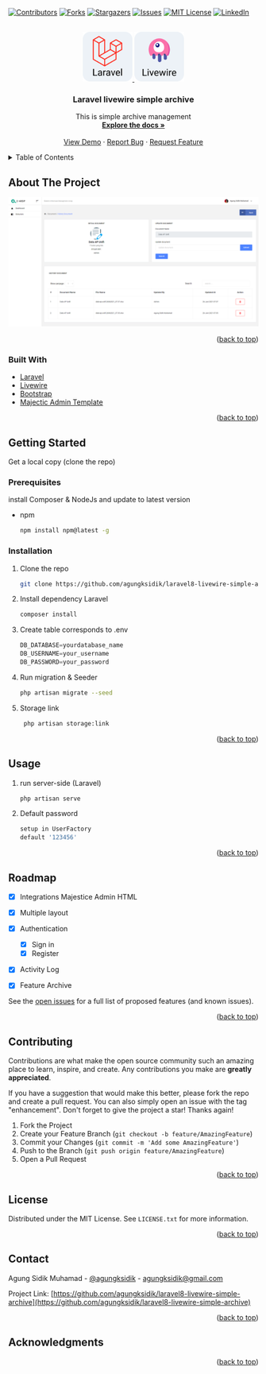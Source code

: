 <div id="top"></div>
<!--
*** Thanks for checking out the Best-README-Template. If you have a suggestion
*** that would make this better, please fork the repo and create a pull request
*** or simply open an issue with the tag "enhancement".
*** Don't forget to give the project a star!
*** Thanks again! Now go create something AMAZING! :D
-->



<!-- PROJECT SHIELDS -->
<!--
*** I'm using markdown "reference style" links for readability.
*** Reference links are enclosed in brackets [ ] instead of parentheses ( ).
*** See the bottom of this document for the declaration of the reference variables
*** for contributors-url, forks-url, etc. This is an optional, concise syntax you may use.
*** https://www.markdownguide.org/basic-syntax/#reference-style-links
-->
[![Contributors][contributors-shield]][contributors-url]
[![Forks][forks-shield]][forks-url]
[![Stargazers][stars-shield]][stars-url]
[![Issues][issues-shield]][issues-url]
[![MIT License][license-shield]][license-url]
[![LinkedIn][linkedin-shield]][linkedin-url]



<!-- PROJECT LOGO -->
<br />
<div align="center">
  <a href="https://github.com/agungksidik/laravel8-livewire-simple-archive">
    <img src="https://raw.githubusercontent.com/agungksidik/public-assets/master/logo/laravel-logo.png" alt="Logo" width="100" height="100">
  </a>
  <a href="https://github.com/agungksidik/laravel8-livewire-simple-archive">
    <img src="https://raw.githubusercontent.com/agungksidik/public-assets/master/logo/livewire-logo.png" alt="Logo" width="100" height="100">
  </a>

<h3 align="center">Laravel livewire simple archive</h3>

  <p align="center">
    This is simple archive management
    <br />
    <a href="https://github.com/agungksidik/laravel8-livewire-simple-archive"><strong>Explore the docs »</strong></a>
    <br />
    <br />
    <a href="http://e-arsip.herokuapp.com/">View Demo</a>
    ·
    <a href="https://github.com/agungksidik/laravel8-livewire-simple-archive/issues">Report Bug</a>
    ·
    <a href="https://github.com/agungksidik/laravel8-livewire-simple-archive/issues">Request Feature</a>
  </p>
</div>



<!-- TABLE OF CONTENTS -->
<details>
  <summary>Table of Contents</summary>
  <ol>
    <li>
      <a href="#about-the-project">About The Project</a>
      <ul>
        <li><a href="#built-with">Built With</a></li>
      </ul>
    </li>
    <li>
      <a href="#getting-started">Getting Started</a>
      <ul>
        <li><a href="#prerequisites">Prerequisites</a></li>
        <li><a href="#installation">Installation</a></li>
      </ul>
    </li>
    <li><a href="#usage">Usage</a></li>
    <li><a href="#roadmap">Roadmap</a></li>
    <li><a href="#contributing">Contributing</a></li>
    <li><a href="#license">License</a></li>
    <li><a href="#contact">Contact</a></li>
    <li><a href="#acknowledgments">Acknowledgments</a></li>
  </ol>
</details>



<!-- ABOUT THE PROJECT -->
## About The Project

<p align="center">
  <img src="https://raw.githubusercontent.com/agungksidik/public-assets/master/laravel8-livewire-simple-archive/screencapture-e-arsip-herokuapp-history-document-data-ap-unifi-2022-02-18-09_33_21.png" />
</p>

<p align="right">(<a href="#top">back to top</a>)</p>

### Built With

* [Laravel](https://laravel.com)
* [Livewire](https://laravel-livewire.com/)
* [Bootstrap](https://getbootstrap.com)
* [Majectic Admin Template](https://github.com/BootstrapDash/MajesticAdmin-Free-Bootstrap-Admin-Template)

<p align="right">(<a href="#top">back to top</a>)</p>



<!-- GETTING STARTED -->
## Getting Started

Get a local copy (clone the repo)

### Prerequisites

install Composer & NodeJs and update to latest version
* npm
  ```sh
  npm install npm@latest -g
  ```

### Installation

1. Clone the repo
   ```sh
   git clone https://github.com/agungksidik/laravel8-livewire-simple-archive.git
   ```
2. Install dependency Laravel
   ```sh
   composer install
   ```
3. Create table corresponds to .env
    ```js    
    DB_DATABASE=yourdatabase_name
    DB_USERNAME=your_username
    DB_PASSWORD=your_password
   ```
4. Run migration & Seeder
   ```sh
   php artisan migrate --seed
   ```
5. Storage link
   ```sh
    php artisan storage:link
   ```
<p align="right">(<a href="#top">back to top</a>)</p>



<!-- USAGE EXAMPLES -->
## Usage

1. run server-side (Laravel)
   ```sh
   php artisan serve
   ```
2. Default password
   ```sh
   setup in UserFactory
   default '123456'
   ```
   

<p align="right">(<a href="#top">back to top</a>)</p>



<!-- ROADMAP -->
## Roadmap

- [x] Integrations Majestice Admin HTML
- [x] Multiple layout
- [x] Authentication
    - [x] Sign in
    - [x] Register 
- [x] Activity Log
- [x] Feature Archive


See the [open issues](https://github.com/agungksidik/laravel8-livewire-simple-archive/issues) for a full list of proposed features (and known issues).

<p align="right">(<a href="#top">back to top</a>)</p>



<!-- CONTRIBUTING -->
## Contributing

Contributions are what make the open source community such an amazing place to learn, inspire, and create. Any contributions you make are **greatly appreciated**.

If you have a suggestion that would make this better, please fork the repo and create a pull request. You can also simply open an issue with the tag "enhancement".
Don't forget to give the project a star! Thanks again!

1. Fork the Project
2. Create your Feature Branch (`git checkout -b feature/AmazingFeature`)
3. Commit your Changes (`git commit -m 'Add some AmazingFeature'`)
4. Push to the Branch (`git push origin feature/AmazingFeature`)
5. Open a Pull Request

<p align="right">(<a href="#top">back to top</a>)</p>



<!-- LICENSE -->
## License

Distributed under the MIT License. See `LICENSE.txt` for more information.

<p align="right">(<a href="#top">back to top</a>)</p>



<!-- CONTACT -->
## Contact

Agung Sidik Muhamad - [@agungksidik](https://twitter.com/agungksidik) - agungksidik@gmail.com

Project Link: [https://github.com/agungksidik/laravel8-livewire-simple-archive](https://github.com/agungksidik/laravel8-livewire-simple-archive)

<p align="right">(<a href="#top">back to top</a>)</p>



<!-- ACKNOWLEDGMENTS -->
## Acknowledgments

<p align="right">(<a href="#top">back to top</a>)</p>



<!-- MARKDOWN LINKS & IMAGES -->
<!-- https://www.markdownguide.org/basic-syntax/#reference-style-links -->
[contributors-shield]: https://img.shields.io/github/contributors/agungksidik/laravel8-livewire-simple-archive.svg?style=for-the-badge
[contributors-url]: https://github.com/agungksidik/laravel8-livewire-simple-archive/graphs/contributors
[forks-shield]: https://img.shields.io/github/forks/agungksidik/laravel8-livewire-simple-archive.svg?style=for-the-badge
[forks-url]: https://github.com/agungksidik/laravel8-livewire-simple-archive/network/members
[stars-shield]: https://img.shields.io/github/stars/agungksidik/laravel8-livewire-simple-archive.svg?style=for-the-badge
[stars-url]: https://github.com/agungksidik/laravel8-livewire-simple-archive/stargazers
[issues-shield]: https://img.shields.io/github/issues/agungksidik/laravel8-livewire-simple-archive.svg?style=for-the-badge
[issues-url]: https://github.com/agungksidik/laravel8-livewire-simple-archive/issues
[license-shield]: https://img.shields.io/github/license/agungksidik/laravel8-livewire-simple-archive.svg?style=for-the-badge
[license-url]: https://github.com/agungksidik/laravel8-livewire-simple-archive/blob/master/LICENSE.txt
[linkedin-shield]: https://img.shields.io/badge/-LinkedIn-black.svg?style=for-the-badge&logo=linkedin&colorB=555
[linkedin-url]: https://www.linkedin.com/in/agung-sidik-muhamad-5b427620b/
[product-screenshot]: https://raw.githubusercontent.com/agungksidik/public-assets/master/laravel8-livewire-simple-archive/screencapture-e-arsip-herokuapp-history-document-data-ap-unifi-2022-02-18-09_33_21.png